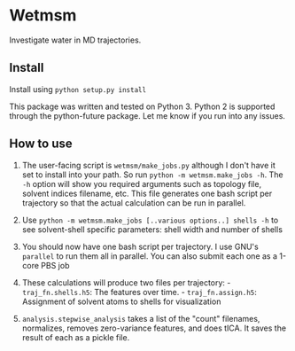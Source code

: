 Wetmsm
======

Investigate water in MD trajectories.

Install
-------

Install using `python setup.py install`

This package was written and tested on Python 3. Python 2 is supported
through the python-future package. Let me know if you run into any issues.


How to use
------------


 1. The user-facing script is `wetmsm/make_jobs.py` although I don't have
    it set to install into your path. So run `python -m wetmsm.make_jobs -h`.
    The `-h` option will show you required arguments such as topology file,
    solvent indices filename, etc. This file generates one bash script per
    trajectory so that the actual calculation can be run in parallel.

 1. Use `python -m wetmsm.make_jobs [..various options..] shells -h` to see
    solvent-shell specific parameters: shell width and number of shells

 1. You should now have one bash script per trajectory. I use GNU's `parallel`
    to run them all in parallel. You can also submit each one as a 1-core
    PBS job

 1. These calculations will produce two files per trajectory: 
        - `traj_fn.shells.h5`: The features over time.
        - `traj_fn.assign.h5`: Assignment of solvent atoms to shells for
                               visualization

 1. `analysis.stepwise_analysis` takes a list of the "count" filenames,
    normalizes, removes zero-variance features, and does tICA. It saves
    the result of each as a pickle file.
